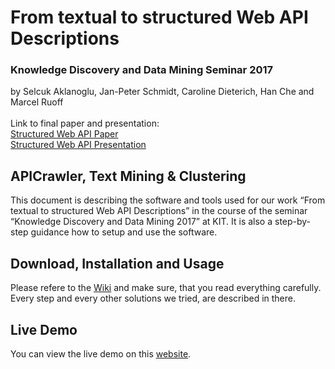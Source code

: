 # From textual to structured Web API Descriptions
### Knowledge Discovery and Data Mining Seminar 2017
by Selcuk Aklanoglu, Jan-Peter Schmidt, Caroline Dieterich, Han Che and Marcel Ruoff
<br><br>
Link to final paper and presentation:<br>
[Structured Web API Paper](Paper/Paper_KDD.pdf)<br>
[Structured Web API Presentation](https://drive.google.com/open?id=0B4CA9vTVxktALWZSLXd1M29Odk0)

## APICrawler, Text Mining & Clustering
This document is describing the software and tools used for our work “From textual to structured Web API Descriptions” in the course of the seminar “Knowledge Discovery and Data Mining 2017” at KIT. It is also a step-by-step guidance how to setup and use the software.

## Download, Installation and Usage
Please refere to the [Wiki](../../wiki) and make sure, that you read everything carefully. Every step and every other solutions we tried, are described in there.

## Live Demo
You can view the live demo on this [website](http://webapi.bplaced.net).
